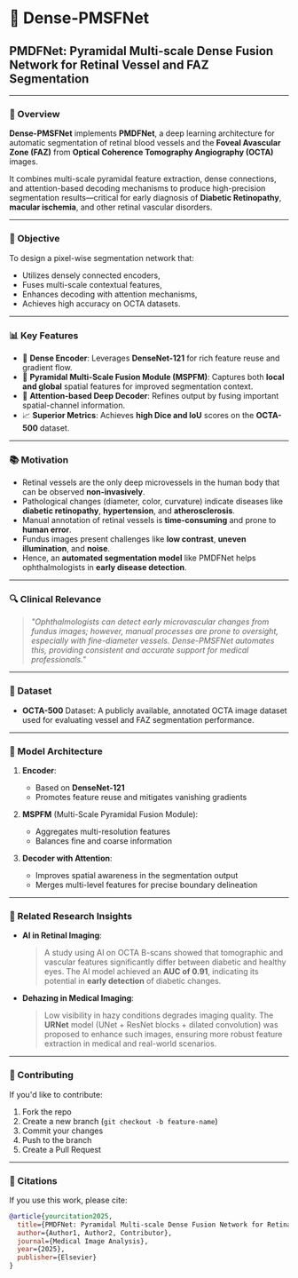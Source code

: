 # 🧠 Dense-PMSFNet

## PMDFNet: Pyramidal Multi-scale Dense Fusion Network for Retinal Vessel and FAZ Segmentation

---

### 📌 Overview

**Dense-PMSFNet** implements **PMDFNet**, a deep learning architecture for automatic segmentation of retinal blood vessels and the **Foveal Avascular Zone (FAZ)** from **Optical Coherence Tomography Angiography (OCTA)** images.

It combines multi-scale pyramidal feature extraction, dense connections, and attention-based decoding mechanisms to produce high-precision segmentation results—critical for early diagnosis of **Diabetic Retinopathy**, **macular ischemia**, and other retinal vascular disorders.

---

### 🎯 Objective

To design a pixel-wise segmentation network that:
- Utilizes densely connected encoders,
- Fuses multi-scale contextual features,
- Enhances decoding with attention mechanisms,
- Achieves high accuracy on OCTA datasets.

---

### 📊 Key Features

- 🔗 **Dense Encoder**: Leverages **DenseNet-121** for rich feature reuse and gradient flow.
- 🔺 **Pyramidal Multi-Scale Fusion Module (MSPFM)**: Captures both **local and global** spatial features for improved segmentation context.
- 🧠 **Attention-based Deep Decoder**: Refines output by fusing important spatial-channel information.
- 📈 **Superior Metrics**: Achieves **high Dice and IoU** scores on the **OCTA-500** dataset.

---

### 📚 Motivation

- Retinal vessels are the only deep microvessels in the human body that can be observed **non-invasively**.
- Pathological changes (diameter, color, curvature) indicate diseases like **diabetic retinopathy**, **hypertension**, and **atherosclerosis**.
- Manual annotation of retinal vessels is **time-consuming** and prone to **human error**.
- Fundus images present challenges like **low contrast**, **uneven illumination**, and **noise**.
- Hence, an **automated segmentation model** like PMDFNet helps ophthalmologists in **early disease detection**.

---

### 🔍 Clinical Relevance

> *"Ophthalmologists can detect early microvascular changes from fundus images; however, manual processes are prone to oversight, especially with fine-diameter vessels. Dense-PMSFNet automates this, providing consistent and accurate support for medical professionals."*

---

### 🧪 Dataset

- **OCTA-500** Dataset: A publicly available, annotated OCTA image dataset used for evaluating vessel and FAZ segmentation performance.

---

### 🧠 Model Architecture

1. **Encoder**:
   - Based on **DenseNet-121**
   - Promotes feature reuse and mitigates vanishing gradients

2. **MSPFM** (Multi-Scale Pyramidal Fusion Module):
   - Aggregates multi-resolution features
   - Balances fine and coarse information

3. **Decoder with Attention**:
   - Improves spatial awareness in the segmentation output
   - Merges multi-level features for precise boundary delineation

---

### 💬 Related Research Insights

- **AI in Retinal Imaging**:
  > A study using AI on OCTA B-scans showed that tomographic and vascular features significantly differ between diabetic and healthy eyes. The AI model achieved an **AUC of 0.91**, indicating its potential in **early detection** of diabetic changes.

- **Dehazing in Medical Imaging**:
  > Low visibility in hazy conditions degrades imaging quality. The **URNet** model (UNet + ResNet blocks + dilated convolution) was proposed to enhance such images, ensuring more robust feature extraction in medical and real-world scenarios.

---

### 🤝 Contributing

If you'd like to contribute:
1. Fork the repo
2. Create a new branch (`git checkout -b feature-name`)
3. Commit your changes
4. Push to the branch
5. Create a Pull Request

---

### 📜 Citations

If you use this work, please cite:

```bibtex
@article{yourcitation2025,
  title={PMDFNet: Pyramidal Multi-scale Dense Fusion Network for Retinal Vessel and FAZ Segmentation},
  author={Author1, Author2, Contributor},
  journal={Medical Image Analysis},
  year={2025},
  publisher={Elsevier}
}
